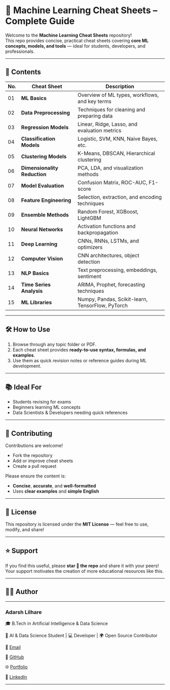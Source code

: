 # 🧠 Machine Learning Cheat Sheets – Complete Guide

Welcome to the **Machine Learning Cheat Sheets** repository!  
This repo provides concise, practical cheat sheets covering **core ML concepts, models, and tools** — ideal for students, developers, and professionals.

---

## 📘 Contents

| No. | Cheat Sheet | Description |
|----|--------------|-------------|
| 01 | **ML Basics** | Overview of ML types, workflows, and key terms |
| 02 | **Data Preprocessing** | Techniques for cleaning and preparing data |
| 03 | **Regression Models** | Linear, Ridge, Lasso, and evaluation metrics |
| 04 | **Classification Models** | Logistic, SVM, KNN, Naive Bayes, etc. |
| 05 | **Clustering Models** | K-Means, DBSCAN, Hierarchical clustering |
| 06 | **Dimensionality Reduction** | PCA, LDA, and visualization methods |
| 07 | **Model Evaluation** | Confusion Matrix, ROC-AUC, F1-score |
| 08 | **Feature Engineering** | Selection, extraction, and encoding techniques |
| 09 | **Ensemble Methods** | Random Forest, XGBoost, LightGBM |
| 10 | **Neural Networks** | Activation functions and backpropagation |
| 11 | **Deep Learning** | CNNs, RNNs, LSTMs, and optimizers |
| 12 | **Computer Vision** | CNN architectures, object detection |
| 13 | **NLP Basics** | Text preprocessing, embeddings, sentiment |
| 14 | **Time Series Analysis** | ARIMA, Prophet, forecasting techniques |
| 15 | **ML Libraries** | Numpy, Pandas, Scikit-learn, TensorFlow, PyTorch |

---

## 🛠️ How to Use

1. Browse through any topic folder or PDF.
2. Each cheat sheet provides **ready-to-use syntax, formulas, and examples**.
3. Use them as quick revision notes or reference guides during ML development.

---

## 📚 Ideal For
- Students revising for exams  
- Beginners learning ML concepts  
- Data Scientists & Developers needing quick references  

---

## 🤝 Contributing

Contributions are welcome!  
- Fork the repository  
- Add or improve cheat sheets  
- Create a pull request  

Please ensure the content is:
- **Concise**, **accurate**, and **well-formatted**
- Uses **clear examples** and **simple English**

---

## 📜 License
This repository is licensed under the **MIT License** — feel free to use, modify, and share!

---

## ⭐ Support
If you find this useful, please **star 🌟 the repo** and share it with your peers!  
Your support motivates the creation of more educational resources like this.

---
## 👨‍💻 Author

---
### Adarsh Lilhare 

🎓 B.Tech in Artificial Intelligence & Data Science

💼 AI & Data Science Student | 💻 Developer | 🌍 Open Source Contributor

📧 [Email](adarshlilhare@example.com)

🐙 [GitHub](https://github.com/AdarshVL) 

🌐 [Portfolio](https://adarshlilhare.dev)

🔗 [LinkedIn](https://www.linkedin.com/in/adarsh-lilhare-b98a91290/)

---

